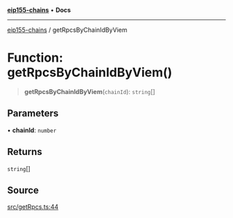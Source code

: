 [**eip155-chains**](../README.md) • **Docs**

***

[eip155-chains](../globals.md) / getRpcsByChainIdByViem

# Function: getRpcsByChainIdByViem()

> **getRpcsByChainIdByViem**(`chainId`): `string`[]

## Parameters

• **chainId**: `number`

## Returns

`string`[]

## Source

[src/getRpcs.ts:44](https://github.com/ivanzzeth/eip155-chains/blob/885c950cdb1e7424d52ef7df29c0bc9c129fc0c3/src/getRpcs.ts#L44)
